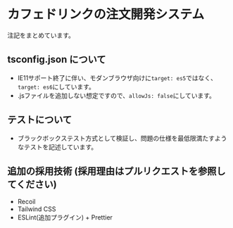# カフェドリンクの注文開発システム

注記をまとめています。

## tsconfig.json について
- IE11サポート終了に伴い、モダンブラウザ向けに`target: es5`ではなく、 `target: es6`にしています。
- .jsファイルを追加しない想定ですので、`allowJs: false`にしています。

## テストについて
- ブラックボックステスト方式として検証し、問題の仕様を最低限満たすようなテストを記述しています。

## 追加の採用技術 (採用理由はプルリクエストを参照してください)
- Recoil
- Tailwind CSS
- ESLint(追加プラグイン) + Prettier 